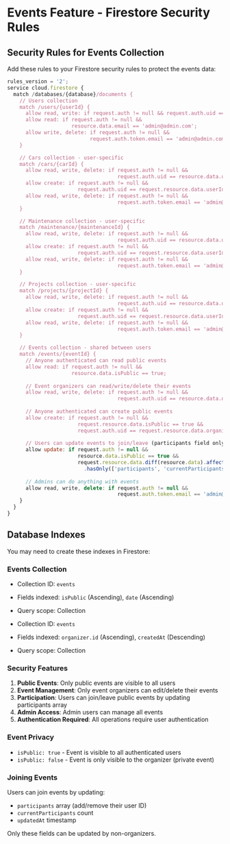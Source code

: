 # Events Feature - Firestore Security Rules

## Security Rules for Events Collection

Add these rules to your Firestore security rules to protect the events data:

```javascript
rules_version = '2';
service cloud.firestore {
  match /databases/{database}/documents {
    // Users collection
    match /users/{userId} {
      allow read, write: if request.auth != null && request.auth.uid == userId;
      allow read: if request.auth != null && 
                     resource.data.email == 'admin@admin.com';
      allow write, delete: if request.auth != null && 
                           request.auth.token.email == 'admin@admin.com';
    }

    // Cars collection - user-specific
    match /cars/{carId} {
      allow read, write, delete: if request.auth != null && 
                                    request.auth.uid == resource.data.userId;
      allow create: if request.auth != null && 
                       request.auth.uid == request.resource.data.userId;
      allow read, write, delete: if request.auth != null && 
                                    request.auth.token.email == 'admin@admin.com';
    }

    // Maintenance collection - user-specific
    match /maintenance/{maintenanceId} {
      allow read, write, delete: if request.auth != null && 
                                    request.auth.uid == resource.data.userId;
      allow create: if request.auth != null && 
                       request.auth.uid == request.resource.data.userId;
      allow read, write, delete: if request.auth != null && 
                                    request.auth.token.email == 'admin@admin.com';
    }

    // Projects collection - user-specific
    match /projects/{projectId} {
      allow read, write, delete: if request.auth != null && 
                                    request.auth.uid == resource.data.userId;
      allow create: if request.auth != null && 
                       request.auth.uid == request.resource.data.userId;
      allow read, write, delete: if request.auth != null && 
                                    request.auth.token.email == 'admin@admin.com';
    }

    // Events collection - shared between users
    match /events/{eventId} {
      // Anyone authenticated can read public events
      allow read: if request.auth != null && 
                     resource.data.isPublic == true;
      
      // Event organizers can read/write/delete their events
      allow read, write, delete: if request.auth != null && 
                                    request.auth.uid == resource.data.organizer.id;
      
      // Anyone authenticated can create public events
      allow create: if request.auth != null && 
                       request.resource.data.isPublic == true &&
                       request.auth.uid == request.resource.data.organizer.id;
      
      // Users can update events to join/leave (participants field only)
      allow update: if request.auth != null && 
                       resource.data.isPublic == true &&
                       request.resource.data.diff(resource.data).affectedKeys()
                         .hasOnly(['participants', 'currentParticipants', 'updatedAt']);
      
      // Admins can do anything with events
      allow read, write, delete: if request.auth != null && 
                                    request.auth.token.email == 'admin@admin.com';
    }
  }
}
```

## Database Indexes

You may need to create these indexes in Firestore:

### Events Collection
- Collection ID: `events`
- Fields indexed: `isPublic` (Ascending), `date` (Ascending)
- Query scope: Collection

- Collection ID: `events`  
- Fields indexed: `organizer.id` (Ascending), `createdAt` (Descending)
- Query scope: Collection

### Security Features

1. **Public Events**: Only public events are visible to all users
2. **Event Management**: Only event organizers can edit/delete their events
3. **Participation**: Users can join/leave public events by updating participants array
4. **Admin Access**: Admin users can manage all events
5. **Authentication Required**: All operations require user authentication

### Event Privacy

- `isPublic: true` - Event is visible to all authenticated users
- `isPublic: false` - Event is only visible to the organizer (private event)

### Joining Events

Users can join events by updating:
- `participants` array (add/remove their user ID)
- `currentParticipants` count
- `updatedAt` timestamp

Only these fields can be updated by non-organizers.

